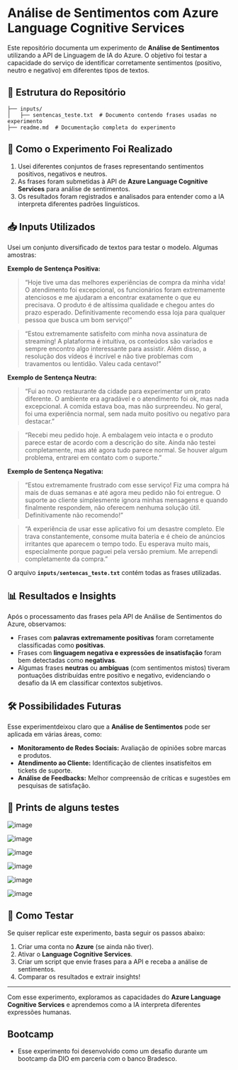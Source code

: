 # Análise de Sentimentos com Azure Language Cognitive Services

Este repositório documenta um experimento de **Análise de Sentimentos** utilizando a API de Linguagem de IA do Azure. O objetivo foi testar a capacidade do serviço de identificar corretamente sentimentos (positivo, neutro e negativo) em diferentes tipos de textos.

## 📂 Estrutura do Repositório

```
├── inputs/
│   ├── sentencas_teste.txt  # Documento contendo frases usadas no experimento
├── readme.md  # Documentação completa do experimento
```

## 🚀 Como o Experimento Foi Realizado

1. Usei diferentes conjuntos de frases representando sentimentos positivos, negativos e neutros.
2. As frases foram submetidas à API de **Azure Language Cognitive Services** para análise de sentimentos.
3. Os resultados foram registrados e analisados para entender como a IA interpreta diferentes padrões linguísticos.

## 📥 Inputs Utilizados

Usei um conjunto diversificado de textos para testar o modelo. Algumas amostras:

**Exemplo de Sentença Positiva:**

> “Hoje tive uma das melhores experiências de compra da minha vida! O atendimento foi excepcional, os funcionários foram extremamente atenciosos e me ajudaram a encontrar exatamente o que eu precisava. O produto é de altíssima qualidade e chegou antes do prazo esperado. Definitivamente recomendo essa loja para qualquer pessoa que busca um bom serviço!”

> “Estou extremamente satisfeito com minha nova assinatura de streaming! A plataforma é intuitiva, os conteúdos são variados e sempre encontro algo interessante para assistir. Além disso, a resolução dos vídeos é incrível e não tive problemas com travamentos ou lentidão. Valeu cada centavo!”

**Exemplo de Sentença Neutra:**
> “Fui ao novo restaurante da cidade para experimentar um prato diferente. O ambiente era agradável e o atendimento foi ok, mas nada excepcional. A comida estava boa, mas não surpreendeu. No geral, foi uma experiência normal, sem nada muito positivo ou negativo para destacar.”

> “Recebi meu pedido hoje. A embalagem veio intacta e o produto parece estar de acordo com a descrição do site. Ainda não testei completamente, mas até agora tudo parece normal. Se houver algum problema, entrarei em contato com o suporte.”

**Exemplo de Sentença Negativa:**
>  “Estou extremamente frustrado com esse serviço! Fiz uma compra há mais de duas semanas e até agora meu pedido não foi entregue. O suporte ao cliente simplesmente ignora minhas mensagens e quando finalmente respondem, não oferecem nenhuma solução útil. Definitivamente não recomendo!”

> “A experiência de usar esse aplicativo foi um desastre completo. Ele trava constantemente, consome muita bateria e é cheio de anúncios irritantes que aparecem o tempo todo. Eu esperava muito mais, especialmente porque paguei pela versão premium. Me arrependi completamente da compra.”

O arquivo **`inputs/sentencas_teste.txt`** contém todas as frases utilizadas.

## 📊 Resultados e Insights

Após o processamento das frases pela API de Análise de Sentimentos do Azure, observamos:

- Frases com **palavras extremamente positivas** foram corretamente classificadas como **positivas**.
- Frases com **linguagem negativa e expressões de insatisfação** foram bem detectadas como **negativas**.
- Algumas frases **neutras** ou **ambíguas** (com sentimentos mistos) tiveram pontuações distribuídas entre positivo e negativo, evidenciando o desafio da IA em classificar contextos subjetivos.

## 🛠 Possibilidades Futuras

Esse experimentdeixou claro que a **Análise de Sentimentos** pode ser aplicada em várias áreas, como:

- **Monitoramento de Redes Sociais:** Avaliação de opiniões sobre marcas e produtos.
- **Atendimento ao Cliente:** Identificação de clientes insatisfeitos em tickets de suporte.
- **Análise de Feedbacks:** Melhor compreensão de críticas e sugestões em pesquisas de satisfação.

## 📸 Prints de alguns testes

![image](https://github.com/user-attachments/assets/3361fab1-5ffd-4c42-bd90-229eb21817e9)

![image](https://github.com/user-attachments/assets/5f218997-56e4-4255-90b3-0245429b72a5)

![image](https://github.com/user-attachments/assets/543103f4-fff5-48b4-8508-aea913e5ac38)

![image](https://github.com/user-attachments/assets/15a0643d-0a0d-44b3-be7b-90bf5d24bf44)

![image](https://github.com/user-attachments/assets/5508d09f-eb90-40ea-9039-b7ac03c34f62)

![image](https://github.com/user-attachments/assets/f123e7be-ae92-4635-96a0-d1e543b2d3f5)



## 🔗 Como Testar

Se quiser replicar este experimento, basta seguir os passos abaixo:

1. Criar uma conta no **Azure** (se ainda não tiver).
2. Ativar o **Language Cognitive Services**.
3. Criar um script que envie frases para a API e receba a análise de sentimentos.
4. Comparar os resultados e extrair insights!

---

Com esse experimento, exploramos as capacidades do **Azure Language Cognitive Services** e aprendemos como a IA interpreta diferentes expressões humanas. 

## Bootcamp
- Esse experimento foi desenvolvido como um desafio durante um bootcamp da DIO em parceria com o banco Bradesco.

